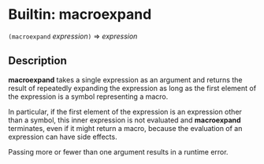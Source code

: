 Builtin: macroexpand
====================

`(macroexpand` _expression_`)` => _expression_

Description
-----------

**macroexpand** takes a single expression as an argument and returns the result
of repeatedly expanding the expression as long as the first element of the
expression is a symbol representing a macro.

In particular, if the first element of the expression is an expression other
than a symbol, this inner expression is not evaluated and **macroexpand**
terminates, even if it might return a macro, because the evaluation of an
expression can have side effects.

Passing more or fewer than one argument results in a runtime error.

